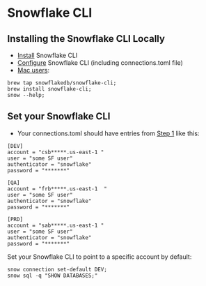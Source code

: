 
# Snowflake CLI

## Installing the Snowflake CLI Locally

- [Install](https://docs.snowflake.com/developer-guide/snowflake-cli/installation/installation#label-snowcli-install-macos-installer) Snowflake CLI
- [Configure](https://docs.snowflake.com/developer-guide/snowflake-cli/connecting/configure-cli) Snowflake CLI (including connections.toml file)
- [Mac users](https://github.com/snowflakedb/snowflake-cli):  
```
brew tap snowflakedb/snowflake-cli;
brew install snowflake-cli;
snow --help;
```

## Set your Snowflake CLI

-  Your connections.toml should have entries from [Step 1](./00_snowflake_cicd_setup.md#step-1-create-snowflake-trial-accounts) like this:  

```
[DEV]
account = "csb*****.us-east-1 "
user = "some SF user"
authenticator = "snowflake"
password = "*******"

[QA]
account = "frb*****.us-east-1  "
user = "some SF user"
authenticator = "snowflake"
password = "*******"

[PRD]
account = "sab*****.us-east-1 "
user = "some SF user"
authenticator = "snowflake"
password = "*******"
```

Set your Snowflake CLI to point to a specific account by default:    
```
snow connection set-default DEV;  
snow sql -q "SHOW DATABASES;"
```

